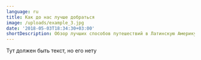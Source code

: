 ```yaml
---
language: ru
title: Как до нас лучше добраться
image: /uploads/example_3.jpg
date: '2018-05-03T18:34:30+03:00'
shortDescription: Обзор лучших способов путешествий в Латинскую Америку
---
```

Тут должен быть текст, но его нету
